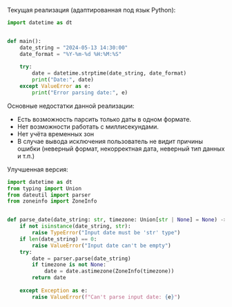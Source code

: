 
Текущая реализация (адаптированная под язык Python):

```python
import datetime as dt


def main():
	date_string = "2024-05-13 14:30:00"
	date_format = "%Y-%m-%d %H:%M:%S"
	
	try:
	    date = datetime.strptime(date_string, date_format)
	    print("Date:", date)
	except ValueError as e:
	    print("Error parsing date:", e)
```

Основные недостатки данной реализации:

- Есть возможность парсить только даты в одном формате.
- Нет возможности работать с миллисекундами.
- Нет учёта временных зон
- В случае вывода исключения пользователь не видит причины ошибки (неверный формат, некорректная дата, неверный тип данных и т.п.)


Улучшенная версия:

```python
import datetime as dt
from typing import Union
from dateutil import parser
from zoneinfo import ZoneInfo


def parse_date(date_string: str, timezone: Union[str | None] = None) -> dt.datetime:
	if not isinstance(date_string, str):
		raise TypeError("Input date must be 'str' type")
	if len(date_string) == 0:
		raise ValueError("Input date can't be empty")
    try:
        date = parser.parse(date_string)
        if timezone is not None:
	        date = date.astimezone(ZoneInfo(timezone))
        return date
        
    except Exception as e:
        raise ValueError(f"Can't parse input date: {e}")
```


